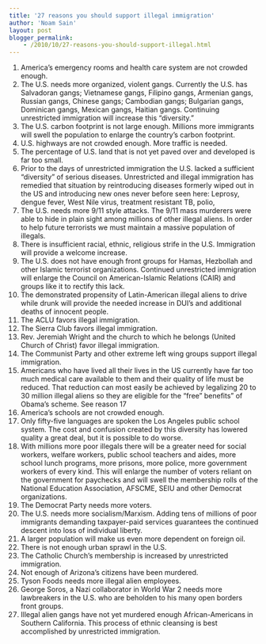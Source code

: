 ```yaml
---
title: '27 reasons you should support illegal immigration'
author: 'Noam Sain'
layout: post
blogger_permalink:
    - /2010/10/27-reasons-you-should-support-illegal.html
---
```


1. America’s emergency rooms and health care system are not crowded enough.
2. The U.S. needs more organized, violent gangs. Currently the U.S. has Salvadoran gangs; Vietnamese gangs, Filipino gangs, Armenian gangs, Russian gangs, Chinese gangs; Cambodian gangs; Bulgarian gangs, Dominican gangs, Mexican gangs, Haitian gangs. Continuing unrestricted immigration will increase this “diversity.”
3. The U.S. carbon footprint is not large enough. Millions more immigrants will swell the population to enlarge the country’s carbon footprint.
4. U.S. highways are not crowded enough. More traffic is needed.
5. The percentage of U.S. land that is not yet paved over and developed is far too small.
6. Prior to the days of unrestricted immigration the U.S. lacked a sufficient “diversity” of serious diseases. Unrestricted and illegal immigration has remedied that situation by reintroducing diseases formerly wiped out in the US and introducing new ones never before seen here: Leprosy, dengue fever, West Nile virus, treatment resistant TB, polio,
7. The U.S. needs more 9/11 style attacks. The 9/11 mass murderers were able to hide in plain sight among millions of other illegal aliens. In order to help future terrorists we must maintain a massive population of illegals.
8. There is insufficient racial, ethnic, religious strife in the U.S. Immigration will provide a welcome increase.
9. The U.S. does not have enough front groups for Hamas, Hezbollah and other Islamic terrorist organizations. Continued unrestricted immigration will enlarge the Council on American-Islamic Relations (CAIR) and groups like it to rectify this lack.
10. The demonstrated propensity of Latin-American illegal aliens to drive while drunk will provide the needed increase in DUI’s and additional deaths of innocent people.
11. The ACLU favors illegal immigration.
12. The Sierra Club favors illegal immigration.
13. Rev. Jeremiah Wright and the church to which he belongs (United Church of Christ) favor illegal immigration.
14. The Communist Party and other extreme left wing groups support illegal immigration.
15. Americans who have lived all their lives in the US currently have far too much medical care available to them and their quality of life must be reduced. That reduction can most easily be achieved by legalizing 20 to 30 million illegal aliens so they are eligible for the “free” benefits” of Obama’s scheme. See reason 17
16. America’s schools are not crowded enough.
17. Only fifty-five languages are spoken the Los Angeles public school system. The cost and confusion created by this diversity has lowered quality a great deal, but it is possible to do worse.
18. With millions more poor illegals there will be a greater need for social workers, welfare workers, public school teachers and aides, more school lunch programs, more prisons, more police, more government workers of every kind. This will enlarge the number of voters reliant on the government for paychecks and will swell the membership rolls of the National Education Association, AFSCME, SEIU and other Democrat organizations.
19. The Democrat Party needs more voters.
20. The U.S. needs more socialism/Marxism. Adding tens of millions of poor immigrants demanding taxpayer-paid services guarantees the continued descent into loss of individual liberty.
21. A larger population will make us even more dependent on foreign oil.
22. There is not enough urban sprawl in the U.S.
23. The Catholic Church’s membership is increased by unrestricted immigration.
24. Not enough of Arizona’s citizens have been murdered.
25. Tyson Foods needs more illegal alien employees.
26. George Soros, a Nazi collaborator in World War 2 needs more lawbreakers in the U.S. who are beholden to his many open borders front groups.
27. Illegal alien gangs have not yet murdered enough African-Americans in Southern California. This process of ethnic cleansing is best accomplished by unrestricted immigration.